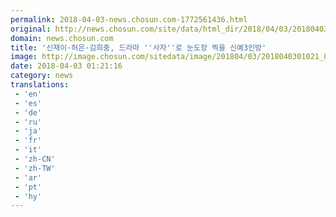 ```yaml
---
permalink: 2018-04-03-news.chosun.com-1772561436.html
original: http://news.chosun.com/site/data/html_dir/2018/04/03/2018040301063.html
domain: news.chosun.com
title: '신재이·허은·김희중, 드라마 ''사자''로 눈도장 찍을 신예3인방'
image: http://image.chosun.com/sitedata/image/201804/03/2018040301021_0.jpg
date: 2018-04-03 01:21:16
category: news
translations: 
 - 'en'
 - 'es'
 - 'de'
 - 'ru'
 - 'ja'
 - 'fr'
 - 'it'
 - 'zh-CN'
 - 'zh-TW'
 - 'ar'
 - 'pt'
 - 'hy'
---
```


